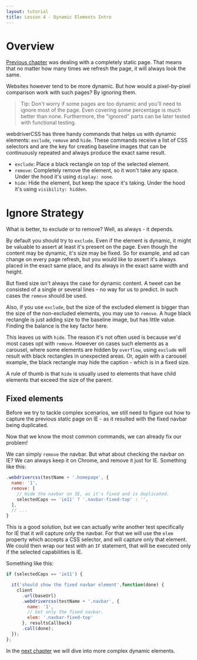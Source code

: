 ```yaml
---
layout: tutorial
title: Lesson 4 - Dynamic Elements Intro
---
```


# Overview

[Previous chapter](/tutorials/lesson3-static-page/) was dealing with a completely static page. That means that no matter how many times we refresh the page, it will always look the same.

Websites however tend to be more dynamic. But how would a pixel-by-pixel comparison work with such pages? By ignoring them.

> Tip: Don't worry if some pages are too dynamic and you'll need to ignore most of the page. Even covering some percentage is much better than none. Furthermore, the "ignored" parts can be later tested with functional testing.

webdriverCSS has three handy commands that helps us with dynamic elements: `exclude`, `remove` and `hide`. These commands receive a list of CSS selectors and are the key for creating baseline images that can be continuously repeated and always produce the exact same result.

* `exclude`: Place a black rectangle on top of the selected element.
* `remove`: Completely remove the element, so it won't take any space. Under the hood it's using `display: none`.
* `hide`: Hide the element, but keep the space it's taking. Under the hood it's using `visibility: hidden`.

# Ignore Strategy

What is better, to exclude or to remove? Well, as always - it depends.

By default you should try to `exclude`. Even if the element is dynamic, it might be valuable to assert at least it's present on the page. Even though the content may be dynamic, it's size may be fixed. So for example, and ad can change on every page refresh, but you would like to assert it's always placed in the exact same place, and its always in the exact same width and height.

But fixed size isn't always the case for dynamic content. A tweet can be consisted of a single or several lines - no way for us to predict. In such cases the `remove` should be used.

Also, if you use `exclude`, but the size of the excluded element is bigger than the size of the non-excluded elements, you may use to `remove`. A huge black rectangle is just adding size to the baseline image, but has little value. Finding the balance is the key factor here.

This leaves us with `hide`. The reason it's not often used is because we'd most cases opt with `remove`. However on cases such elements as a carousel, where some elements are hidden by `overflow`, using `exclude` will result with black rectangles in unexpected areas. Or, again with a carousel example, the black rectangle may hide the caption - which is in a fixed size.

A rule of thumb is that `hide` is usually used to elements that have child elements that exceed the size of the parent.

## Fixed elements

Before we try to tackle complex scenarios, we still need to figure out how to capture the previous static page on IE - as it resulted with the fixed navbar being duplicated.

Now that we know the most common commands, we can already fix our problem!

We can simply `remove` the navbar. But what about checking the navbar on IE?
We can always keep it on Chrome, and remove it just for IE. Something like this:

```js
.webdrivercss(testName + '.homepage', {
  name: '1',
  remove: [
    // Hide the navbar on IE, as it's fixed and is duplicated.
    selectedCaps == 'ie11' ? '.navbar-fixed-top' : '',
  ],
  // ...
}
```

This is a good solution, but we can actually write another test specifically for IE that it will capture only the navbar. For that we will use the `elem` property which accepts a CSS selector, and will capture only that element. We could then wrap our test with an `IF` statement, that will be executed only if the selected capabilities is IE.

Something like this:

```js
if (selectedCaps == 'ie11') {

  it('should show the fixed navbar element',function(done) {
    client
      .url(baseUrl)
      .webdrivercss(testName + '.navbar', {
        name: '1',
        // Get only the fixed navbar.
        elem: '.navbar-fixed-top'
      }, resultsCallback)
      .call(done);
  });
};
```

In the [next chapter](/tutorials/lesson5-dynamic-complex/) we will dive into more complex dynamic elements.
